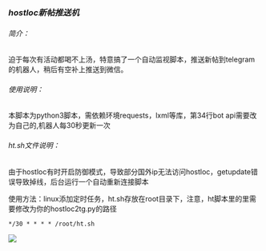 ### ***hostloc新帖推送机***

###### 简介：

迫于每次有活动都喝不上汤，特意搞了一个自动监视脚本，推送新帖到telegram的机器人，稍后有空补上推送到微信。

###### 使用说明：

本脚本为python3脚本，需依赖环境requests，lxml等库，第34行bot api需要改为自己的,机器人每30秒更新一次

###### ht.sh文件说明：

由于hostloc有时开启防御模式，导致部分国外ip无法访问hostloc，getupdate错误导致掉线，后台运行一个自动重新连接脚本

使用方法：linux添加定时任务，ht.sh存放在root目录下，注意，ht脚本里的里需要修改为你的hostloc2tg.py的路径

~~~
*/30 * * * * /root/ht.sh
~~~
![](https://i.postimg.cc/8CdGMXSV/cherbim-2019-10-10-06-17-33.jpg)


